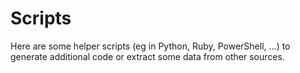 # Scripts

Here are some helper scripts (eg in Python, Ruby, PowerShell, ...) to generate additional code
or extract some data from other sources.